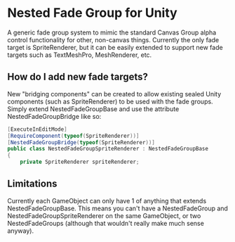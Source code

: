 # Nested Fade Group for Unity
A generic fade group system to mimic the standard Canvas Group alpha control functionality for other, non-canvas things. Currently the only fade target is SpriteRenderer, but it can be easily extended to support new fade targets such as TextMeshPro, MeshRenderer, etc.

## How do I add new fade targets?
New "bridging components" can be created to allow existing sealed Unity components (such as SpriteRenderer) to be used with the fade groups. Simply extend NestedFadeGroupBase and use the attribute NestedFadeGroupBridge like so:

```C#
[ExecuteInEditMode]
[RequireComponent(typeof(SpriteRenderer))]
[NestedFadeGroupBridge(typeof(SpriteRenderer))]
public class NestedFadeGroupSpriteRenderer : NestedFadeGroupBase
{
    private SpriteRenderer spriteRenderer;
```

## Limitations
Currently each GameObject can only have 1 of anything that extends NestedFadeGroupBase. This means you can't have a NestedFadeGroup and NestedFadeGroupSpriteRenderer on the same GameObject, or two NestedFadeGroups (although that wouldn't really make much sense anyway).
